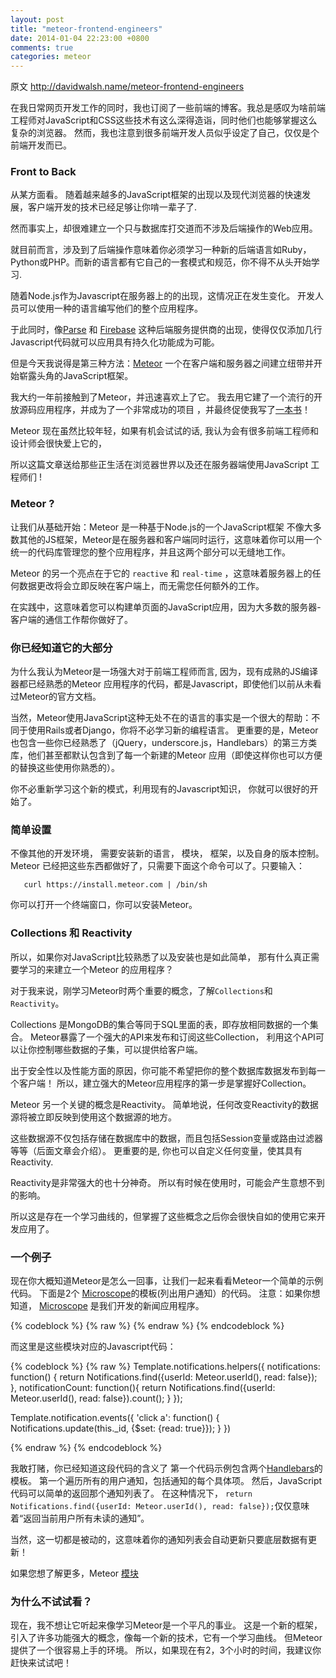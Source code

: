 ```yaml
---
layout: post
title: "meteor-frontend-engineers"
date: 2014-01-04 22:23:00 +0800
comments: true
categories: meteor
---
```


原文 <http://davidwalsh.name/meteor-frontend-engineers>


在我日常网页开发工作的同时，我也订阅了一些前端的博客。我总是感叹为啥前端工程师对JavaScript和CSS这些技术有这么深得造诣，同时他们也能够掌握这么复杂的浏览器。
然而，我也注意到很多前端开发人员似乎设定了自己，仅仅是个前端开发而已。

### **Front to Back**

从某方面看。 随着越来越多的JavaScript框架的出现以及现代浏览器的快速发展，客户端开发的技术已经足够让你啃一辈子了.

然而事实上，却很难建立一个只与数据库打交道而不涉及后端操作的Web应用。

就目前而言，涉及到了后端操作意味着你必须学习一种新的后端语言如Ruby，Python或PHP。而新的语言都有它自己的一套模式和规范，你不得不从头开始学习.

随着Node.js作为Javascript在服务器上的的出现，这情况正在发生变化。 开发人员可以使用一种的语言编写他们的整个应用程序。

于此同时，像[Parse](https://parse.com/) 和 [Firebase](https://www.firebase.com/) 这种后端服务提供商的出现，使得仅仅添加几行Javascript代码就可以应用具有持久化功能成为可能。

但是今天我说得是第三种方法：[Meteor](http://meteor.com)  一个在客户端和服务器之间建立纽带并开始崭露头角的JavaScript框架。

我大约一年前接触到了Meteor，并迅速喜欢上了它。 我去用它建了一个流行的开放源码应用程序，并成为了一个非常成功的项目 ，并最终促使我写了[一本书](http://www.discovermeteor.com/)！

Meteor 现在虽然比较年轻，如果有机会试试的话, 我认为会有很多前端工程师和设计师会很快爱上它的，

所以这篇文章送给那些正生活在浏览器世界以及还在服务器端使用JavaScript 工程师们 !


### **Meteor ?**

让我们从基础开始：Meteor 是一种基于Node.js的一个JavaScript框架 不像大多数其他的JS框架，Meteor是在服务器和客户端同时运行，这意味着你可以用一个统一的代码库管理您的整个应用程序，并且这两个部分可以无缝地工作。

Meteor 的另一个亮点在于它的 `reactive` 和 `real-time` ，这意味着服务器上的任何数据更改将会立即反映在客户端上，而无需您任何额外的工作。

在实践中，这意味着您可以构建单页面的JavaScript应用，因为大多数的服务器-客户端的通信工作帮你做好了。


### **你已经知道它的大部分**

为什么我认为Meteor是一场强大对于前端工程师而言, 因为，现有成熟的JS编译器都已经熟悉的Meteor 应用程序的代码，都是Javascript，即使他们以前从未看过Meteor的官方文档。

当然，Meteor使用JavaScript这种无处不在的语言的事实是一个很大的帮助：不同于使用Rails或者Django，你将不必学习新的编程语言。
更重要的是，Meteor 也包含一些你已经熟悉了（jQuery，underscore.js，Handlebars）的第三方类库，他们甚至都默认包含到了每一个新建的Meteor 应用（即使这样你也可以方便的替换这些使用你熟悉的）。

你不必重新学习这个新的模式，利用现有的Javascript知识， 你就可以很好的开始了。

### **简单设置**

不像其他的开发环境， 需要安装新的语言， 模块， 框架，以及自身的版本控制。
Meteor 已经把这些东西都做好了，只需要下面这个命令可以了。只要输入：

``    curl https://install.meteor.com | /bin/sh ``

你可以打开一个终端窗口，你可以安装Meteor。

### **Collections 和 Reactivity**

所以，如果你对JavaScript比较熟悉了以及安装也是如此简单， 那有什么真正需要学习的来建立一个Meteor 的应用程序？

对于我来说，刚学习Meteor时两个重要的概念，了解``Collections``和 ``Reactivity``。

Collections 是MongoDB的集合等同于SQL里面的表，即存放相同数据的一个集合。 Meteor暴露了一个强大的API来发布和订阅这些Collection， 利用这个API可以让你控制哪些数据的子集，可以提供给客户端。

出于安全性以及性能方面的原因，你可能不希望把你的整个数据库数据发布到每一个客户端！ 所以，建立强大的Meteor应用程序的第一步是掌握好Collection。

Meteor 另一个关键的概念是Reactivity。 简单地说，任何改变Reactivity的数据源将被立即反映到使用这个数据源的地方。

这些数据源不仅包括存储在数据库中的数据，而且包括Session变量或路由过滤器等等（后面文章会介绍）。 更重要的是, 你也可以自定义任何变量，使其具有Reactivity.

Reactivity是非常强大的也十分神奇。 所以有时候在使用时，可能会产生意想不到的影响。

所以这是存在一个学习曲线的，但掌握了这些概念之后你会很快自如的使用它来开发应用了。


### **一个例子**

现在你大概知道Meteor是怎么一回事，让我们一起来看看Meteor一个简单的示例代码。
下面是2个 [Microscope](https://github.com/DiscoverMeteor/Microscope)的模板(列出用户通知）的代码。
注意：如果你想知道， [Microscope](https://github.com/DiscoverMeteor/Microscope) 是我们开发的新闻应用程序。

{% codeblock %}
{% raw %}
<template name="notifications">
  <ul class="notification">
    {{#if notificationCount}}
      {{#each notifications}}
        {{> notification}}
      {{/each}}
    {{else}}
      <li><span>No Notifications</span></li>
    {{/if}}
  </ul>
</template>

<template name="notification">
  <li>
    <a href="{{postPagePath postId}}">
     <strong>{{commenterName}}</strong> commented on your post
    </a>
  </li>
</template>
{% endraw %}
{% endcodeblock %}

而这里是这些模块对应的Javascript代码：

{% codeblock %}
{% raw %}
  Template.notifications.helpers({
    notifications: function() {
     return Notifications.find({userId: Meteor.userId(), read: false});
    },
    notificationCount: function(){
     return Notifications.find({userId: Meteor.userId(), read: false}).count();
    }
  });

  Template.notification.events({
    'click a': function() {
      Notifications.update(this._id, {$set: {read: true}});
    }
  })

{% endraw %}
{% endcodeblock %}


我敢打赌，你已经知道这段代码的含义了
第一个代码示例包含两个[Handlebars](http://handlebarsjs.com/)的模板。 第一个遍历所有的用户通知，包括通知的每个具体项。
然后，JavaScript代码可以简单的返回那个通知列表了。 在这种情况下， `return Notifications.find({userId: Meteor.userId(), read: false});`仅仅意味着“返回当前用户所有未读的通知”。

当然，这一切都是被动的，这意味着你的通知列表会自动更新只要底层数据有更新！

如果您想了解更多，Meteor [模块](http://www.discovermeteor.com/2013/02/20/a-look-at-a-meteor-template/)

### **为什么不试试看？**

现在，我不想让它听起来像学习Meteor是一个平凡的事业。 这是一个新的框架，引入了许多功能强大的概念，像每一个新的技术，它有一个学习曲线。
但Meteor提供了一个很容易上手的环境。
所以，如果现在有2，3个小时的时间，我建议你赶快来试试吧！
